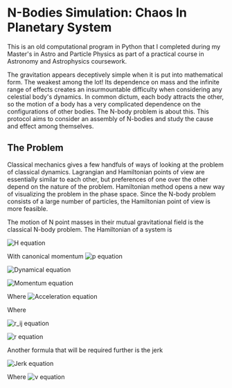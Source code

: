 
# N-Bodies Simulation: Chaos In Planetary System

This is an old computational program in Python that I completed during my Master's in Astro and Particle Physics as part of a practical course in Astronomy and Astrophysics coursework.

The gravitation appears deceptively simple when it is put into mathematical form. The weakest among the lot! Its dependence on mass and the infinite range of effects creates an insurmountable difficulty when considering any celestial body's dynamics. In common dictum, each body attracts the other, so the motion of a body has a very complicated dependence on the configurations of other bodies. The N-body problem is about this. This protocol aims to consider an assembly of N-bodies and study the cause and effect among themselves.

## The Problem

Classical mechanics gives a few handfuls of ways of looking at the problem of classical dynamics. Lagrangian and Hamiltonian points of view are essentially similar to each other, but preferences of one over the other depend on the nature of the problem. Hamiltonian method opens a new way of visualizing the problem in the phase space. Since the N-body problem consists of a large number of particles, the Hamiltonian point of view is more feasible.

The motion of N point masses in their mutual gravitational field is the classical N-body problem. The Hamiltonian of a system is

![H equation](https://img.shields.io/badge/H%20=%20\sum_{i=1}^{N}%20\frac{\boldsymbol{p}_i^2}{2m_i}%20-%20\sum_{i=1}^{N}\sum_{j=i+1}^{N}%20\frac{G%20m_i%20m_j}{|\boldsymbol{q}_i-\boldsymbol{q}_j}|)

With canonical momentum ![p equation](https://img.shields.io/badge/\boldsymbol{p}_i%20=%20m\boldsymbol{v}_i)

![Dynamical equation](https://img.shields.io/badge/\frac{d\boldsymbol{r}_i}{dt}%20=%20\boldsymbol{v}_i)

![Momentum equation](https://img.shields.io/badge/\frac{d\boldsymbol{v}_i}{dt}%20=%20\boldsymbol{a}_i)

Where ![Acceleration equation](https://img.shields.io/badge/\boldsymbol{a}_i(t)%20=%20\sum_{j\neq%20i}^{N}%20Gm_j\frac{\boldsymbol{r}_{ij}}{r_{ij}^3})

Where 

![r_ij equation](https://img.shields.io/badge/\boldsymbol{r}_{ij}%20=%20\boldsymbol{r}_j(t)%20-%20\boldsymbol{r}_i(t))

![r equation](https://img.shields.io/badge/r_{ij}%20=%20|\boldsymbol{r}_{ij}|)

Another formula that will be required further is the jerk

![Jerk equation](https://img.shields.io/badge/\boldsymbol{\dot{a}}_i(t)%20=%20\sum_{j\neq%20i}^{N}%20Gm_j%20\left(\frac{\boldsymbol{v}_{ij}}{r_{ij}^3}%20-%20\frac{3(\boldsymbol{v}_{ij}\cdot\boldsymbol{r}_{ij})}{r_{ij}}\boldsymbol{r}_{ij}%20\right))

Where ![v equation](https://img.shields.io/badge/\boldsymbol{v})

